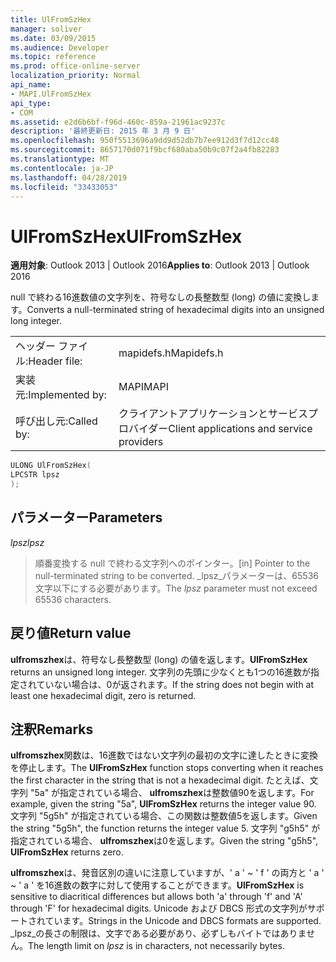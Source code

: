 ```yaml
---
title: UlFromSzHex
manager: soliver
ms.date: 03/09/2015
ms.audience: Developer
ms.topic: reference
ms.prod: office-online-server
localization_priority: Normal
api_name:
- MAPI.UlFromSzHex
api_type:
- COM
ms.assetid: e2d6b6bf-f96d-460c-859a-21961ac9237c
description: '最終更新日: 2015 年 3 月 9 日'
ms.openlocfilehash: 950f5513696a9dd9d52db7b7ee912d3f7d12cc48
ms.sourcegitcommit: 8657170d071f9bcf680aba50b9c07f2a4fb82283
ms.translationtype: MT
ms.contentlocale: ja-JP
ms.lasthandoff: 04/28/2019
ms.locfileid: "33433053"
---
```

# <a name="ulfromszhex"></a><span data-ttu-id="6e82f-103">UlFromSzHex</span><span class="sxs-lookup"><span data-stu-id="6e82f-103">UlFromSzHex</span></span>

  
  
<span data-ttu-id="6e82f-104">**適用対象**: Outlook 2013 | Outlook 2016</span><span class="sxs-lookup"><span data-stu-id="6e82f-104">**Applies to**: Outlook 2013 | Outlook 2016</span></span> 
  
<span data-ttu-id="6e82f-105">null で終わる16進数値の文字列を、符号なしの長整数型 (long) の値に変換します。</span><span class="sxs-lookup"><span data-stu-id="6e82f-105">Converts a null-terminated string of hexadecimal digits into an unsigned long integer.</span></span> 
  
|||
|:-----|:-----|
|<span data-ttu-id="6e82f-106">ヘッダー ファイル:</span><span class="sxs-lookup"><span data-stu-id="6e82f-106">Header file:</span></span>  <br/> |<span data-ttu-id="6e82f-107">mapidefs.h</span><span class="sxs-lookup"><span data-stu-id="6e82f-107">Mapidefs.h</span></span>  <br/> |
|<span data-ttu-id="6e82f-108">実装元:</span><span class="sxs-lookup"><span data-stu-id="6e82f-108">Implemented by:</span></span>  <br/> |<span data-ttu-id="6e82f-109">MAPI</span><span class="sxs-lookup"><span data-stu-id="6e82f-109">MAPI</span></span>  <br/> |
|<span data-ttu-id="6e82f-110">呼び出し元:</span><span class="sxs-lookup"><span data-stu-id="6e82f-110">Called by:</span></span>  <br/> |<span data-ttu-id="6e82f-111">クライアントアプリケーションとサービスプロバイダー</span><span class="sxs-lookup"><span data-stu-id="6e82f-111">Client applications and service providers</span></span>  <br/> |
   
```cpp
ULONG UlFromSzHex(
LPCSTR lpsz
);
```

## <a name="parameters"></a><span data-ttu-id="6e82f-112">パラメーター</span><span class="sxs-lookup"><span data-stu-id="6e82f-112">Parameters</span></span>

 <span data-ttu-id="6e82f-113">_lpsz_</span><span class="sxs-lookup"><span data-stu-id="6e82f-113">_lpsz_</span></span>
  
> <span data-ttu-id="6e82f-114">順番変換する null で終わる文字列へのポインター。</span><span class="sxs-lookup"><span data-stu-id="6e82f-114">[in] Pointer to the null-terminated string to be converted.</span></span> <span data-ttu-id="6e82f-115">_lpsz_パラメーターは、65536文字以下にする必要があります。</span><span class="sxs-lookup"><span data-stu-id="6e82f-115">The  _lpsz_ parameter must not exceed 65536 characters.</span></span> 
    
## <a name="return-value"></a><span data-ttu-id="6e82f-116">戻り値</span><span class="sxs-lookup"><span data-stu-id="6e82f-116">Return value</span></span>

 <span data-ttu-id="6e82f-117">**ulfromszhex**は、符号なし長整数型 (long) の値を返します。</span><span class="sxs-lookup"><span data-stu-id="6e82f-117">**UlFromSzHex** returns an unsigned long integer.</span></span> <span data-ttu-id="6e82f-118">文字列の先頭に少なくとも1つの16進数が指定されていない場合は、0が返されます。</span><span class="sxs-lookup"><span data-stu-id="6e82f-118">If the string does not begin with at least one hexadecimal digit, zero is returned.</span></span> 
  
## <a name="remarks"></a><span data-ttu-id="6e82f-119">注釈</span><span class="sxs-lookup"><span data-stu-id="6e82f-119">Remarks</span></span>

<span data-ttu-id="6e82f-120">**ulfromszhex**関数は、16進数ではない文字列の最初の文字に達したときに変換を停止します。</span><span class="sxs-lookup"><span data-stu-id="6e82f-120">The **UlFromSzHex** function stops converting when it reaches the first character in the string that is not a hexadecimal digit.</span></span> <span data-ttu-id="6e82f-121">たとえば、文字列 "5a" が指定されている場合、 **ulfromszhex**は整数値90を返します。</span><span class="sxs-lookup"><span data-stu-id="6e82f-121">For example, given the string "5a", **UlFromSzHex** returns the integer value 90.</span></span> <span data-ttu-id="6e82f-122">文字列 "5g5h" が指定されている場合、この関数は整数値5を返します。</span><span class="sxs-lookup"><span data-stu-id="6e82f-122">Given the string "5g5h", the function returns the integer value 5.</span></span> <span data-ttu-id="6e82f-123">文字列 "g5h5" が指定されている場合、 **ulfromszhex**は0を返します。</span><span class="sxs-lookup"><span data-stu-id="6e82f-123">Given the string "g5h5", **UlFromSzHex** returns zero.</span></span> 
  
 <span data-ttu-id="6e82f-124">**ulfromszhex**は、発音区別の違いに注意していますが、' a ' ~ ' f ' の両方と ' a ' ~ ' a ' を16進数の数字に対して使用することができます。</span><span class="sxs-lookup"><span data-stu-id="6e82f-124">**UlFromSzHex** is sensitive to diacritical differences but allows both 'a' through 'f' and 'A' through 'F' for hexadecimal digits.</span></span> <span data-ttu-id="6e82f-125">Unicode および DBCS 形式の文字列がサポートされています。</span><span class="sxs-lookup"><span data-stu-id="6e82f-125">Strings in the Unicode and DBCS formats are supported.</span></span> <span data-ttu-id="6e82f-126">_lpsz_の長さの制限は、文字である必要があり、必ずしもバイトではありません。</span><span class="sxs-lookup"><span data-stu-id="6e82f-126">The length limit on  _lpsz_ is in characters, not necessarily bytes.</span></span> 
  

